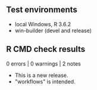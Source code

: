 ## Test environments
* local Windows, R 3.6.2
* win-builder (devel and release)

## R CMD check results

0 errors | 0 warnings | 2 notes

* This is a new release.
* "workflows" is intended. 

